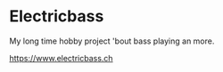 # Electricbass

My long time hobby project 'bout bass playing an more.

<https://www.electricbass.ch>

